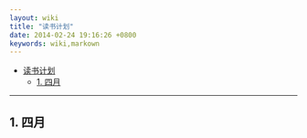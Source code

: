 ```yaml
---
layout: wiki
title: "读书计划"
date: 2014-02-24 19:16:26 +0800
keywords: wiki,markown
---
```


*   [读书计划](#toc1)
    *   [1. 四月](#toc_1.1)
* * *
</div>
<div class="neirong">

<h2 id="toc_1.1">1. 四月</h2>
	
	